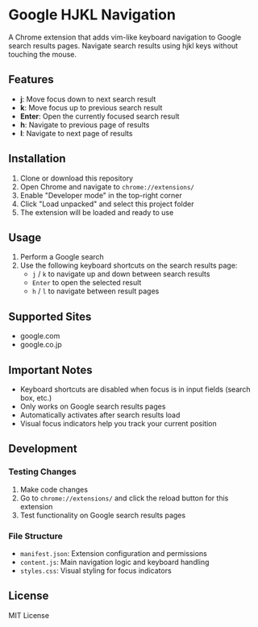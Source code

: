 # Google HJKL Navigation

A Chrome extension that adds vim-like keyboard navigation to Google search results pages. Navigate search results using hjkl keys without touching the mouse.

## Features

- **j**: Move focus down to next search result
- **k**: Move focus up to previous search result  
- **Enter**: Open the currently focused search result
- **h**: Navigate to previous page of results
- **l**: Navigate to next page of results

## Installation

1. Clone or download this repository
2. Open Chrome and navigate to `chrome://extensions/`
3. Enable "Developer mode" in the top-right corner
4. Click "Load unpacked" and select this project folder
5. The extension will be loaded and ready to use

## Usage

1. Perform a Google search
2. Use the following keyboard shortcuts on the search results page:
   - `j` / `k` to navigate up and down between search results
   - `Enter` to open the selected result
   - `h` / `l` to navigate between result pages

## Supported Sites

- google.com
- google.co.jp

## Important Notes

- Keyboard shortcuts are disabled when focus is in input fields (search box, etc.)
- Only works on Google search results pages
- Automatically activates after search results load
- Visual focus indicators help you track your current position

## Development

### Testing Changes

1. Make code changes
2. Go to `chrome://extensions/` and click the reload button for this extension
3. Test functionality on Google search results pages

### File Structure

- `manifest.json`: Extension configuration and permissions
- `content.js`: Main navigation logic and keyboard handling
- `styles.css`: Visual styling for focus indicators

## License

MIT License